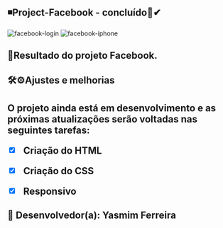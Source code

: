 # <h2>◾Project-Facebook - concluído🔹✔
  


![facebook-login](https://user-images.githubusercontent.com/97356148/168176921-5a9a9ba2-05ee-4b30-909f-9fcae64ce904.jpg)
![facebook-iphone](https://user-images.githubusercontent.com/97356148/168176872-1fee6308-4d6d-4422-8623-9c7400cd92cb.jpg)

<h2>📍Resultado do projeto Facebook.

### <h2>🛠⚙Ajustes e melhorias

<h2>O projeto ainda está em desenvolvimento e as próximas atualizações serão voltadas nas seguintes tarefas:

- [x] Criação do HTML
- [x] Criação do CSS
- [x] Responsivo



## 🤝 Desenvolvedor(a): Yasmim Ferreira






